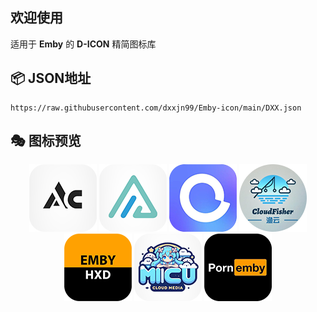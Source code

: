
## 欢迎使用

适用于 **Emby** 的 **D-ICON** 精简图标库

## 📦 **JSON地址**
```
https://raw.githubusercontent.com/dxxjn99/Emby-icon/main/DXX.json
```

## 🎭 图标预览
<div align="center">

![D-1](https://raw.githubusercontent.com/dxxjn99/Emby-icon/main/DXX/AcEmby.png)
![D-2](https://raw.githubusercontent.com/dxxjn99/Emby-icon/main/DXX/Alist.png)
![D-3](https://raw.githubusercontent.com/dxxjn99/Emby-icon/main/DXX/ALiYun.png)
![D-4](https://raw.githubusercontent.com/dxxjn99/Emby-icon/main/DXX/Cloudfisher.png)
![D-5](https://raw.githubusercontent.com/dxxjn99/Emby-icon/main/DXX/Hxd2.png)
![D-6](https://raw.githubusercontent.com/dxxjn99/Emby-icon/main/DXX/Micu.png)
![D-7](https://raw.githubusercontent.com/dxxjn99/Emby-icon/main/DXX/PornEmby.png)

</div>